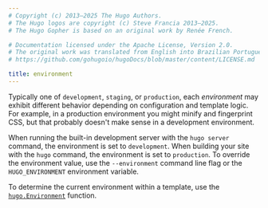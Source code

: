 ```yaml
---
# Copyright (c) 2013–2025 The Hugo Authors.
# The Hugo logos are copyright (c) Steve Francia 2013–2025.
# The Hugo Gopher is based on an original work by Renée French.

# Documentation licensed under the Apache License, Version 2.0.
# The original work was translated from English into Brazilian Portuguese.
# https://github.com/gohugoio/hugoDocs/blob/master/content/LICENSE.md

title: environment
---
```


Typically one of `development`, `staging`, or `production`, each _environment_ may exhibit different behavior depending on configuration and template logic. For example, in a production environment you might minify and fingerprint CSS, but that probably doesn't make sense in a development environment.

  When running the built-in development server with the `hugo server` command, the environment is set to `development`. When building your site with the `hugo` command, the environment is set to `production`. To override the environment value, use the `--environment` command line flag or the `HUGO_ENVIRONMENT` environment variable.

  To determine the current environment within a template, use the [`hugo.Environment`](/functions/hugo/environment/) function.
